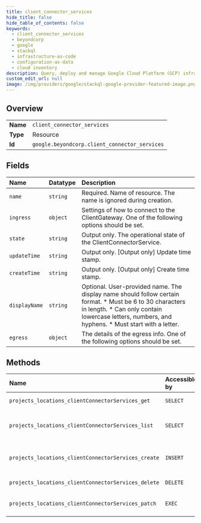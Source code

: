 ```yaml
---
title: client_connector_services
hide_title: false
hide_table_of_contents: false
keywords:
  - client_connector_services
  - beyondcorp
  - google    
  - stackql
  - infrastructure-as-code
  - configuration-as-data
  - cloud inventory
description: Query, deploy and manage Google Cloud Platform (GCP) infrastructure and resources using SQL
custom_edit_url: null
image: /img/providers/google/stackql-google-provider-featured-image.png
---
```

  
    

## Overview
<table><tbody>
<tr><td><b>Name</b></td><td><code>client_connector_services</code></td></tr>
<tr><td><b>Type</b></td><td>Resource</td></tr>
<tr><td><b>Id</b></td><td><code>google.beyondcorp.client_connector_services</code></td></tr>
</tbody></table>

## Fields
| Name | Datatype | Description |
|:-----|:---------|:------------|
| `name` | `string` | Required. Name of resource. The name is ignored during creation. |
| `ingress` | `object` | Settings of how to connect to the ClientGateway. One of the following options should be set. |
| `state` | `string` | Output only. The operational state of the ClientConnectorService. |
| `updateTime` | `string` | Output only. [Output only] Update time stamp. |
| `createTime` | `string` | Output only. [Output only] Create time stamp. |
| `displayName` | `string` | Optional. User-provided name. The display name should follow certain format. * Must be 6 to 30 characters in length. * Can only contain lowercase letters, numbers, and hyphens. * Must start with a letter. |
| `egress` | `object` | The details of the egress info. One of the following options should be set. |
## Methods
| Name | Accessible by | Required Params | Description |
|:-----|:--------------|:----------------|:------------|
| `projects_locations_clientConnectorServices_get` | `SELECT` | `clientConnectorServicesId, locationsId, projectsId` | Gets details of a single ClientConnectorService. |
| `projects_locations_clientConnectorServices_list` | `SELECT` | `locationsId, projectsId` | Lists ClientConnectorServices in a given project and location. |
| `projects_locations_clientConnectorServices_create` | `INSERT` | `locationsId, projectsId` | Creates a new ClientConnectorService in a given project and location. |
| `projects_locations_clientConnectorServices_delete` | `DELETE` | `clientConnectorServicesId, locationsId, projectsId` | Deletes a single ClientConnectorService. |
| `projects_locations_clientConnectorServices_patch` | `EXEC` | `clientConnectorServicesId, locationsId, projectsId` | Updates the parameters of a single ClientConnectorService. |
